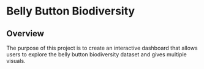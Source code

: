 # Belly Button Biodiversity
## Overview
The purpose of this project is to create an interactive dashboard that allows users to explore the belly button biodiversity dataset and gives multiple visuals.
